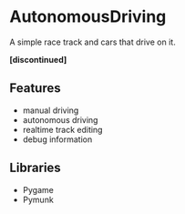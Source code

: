 # AutonomousDriving

A simple race track and cars that drive on it.  

**[discontinued]**

## Features
 - manual driving
 - autonomous driving 
 - realtime track editing
 - debug information

## Libraries
 - Pygame
 - Pymunk
